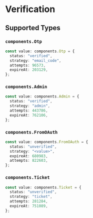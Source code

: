 # Verification


## Supported Types

### `components.Otp`

```typescript
const value: components.Otp = {
  status: "verified",
  strategy: "email_code",
  attempts: 96573,
  expireAt: 203129,
};
```

### `components.Admin`

```typescript
const value: components.Admin = {
  status: "verified",
  strategy: "admin",
  attempts: 443786,
  expireAt: 762106,
};
```

### `components.FromOAuth`

```typescript
const value: components.FromOAuth = {
  status: "unverified",
  strategy: "<value>",
  expireAt: 680983,
  attempts: 822603,
};
```

### `components.Ticket`

```typescript
const value: components.Ticket = {
  status: "unverified",
  strategy: "ticket",
  attempts: 281284,
  expireAt: 751089,
};
```

